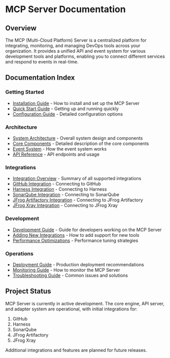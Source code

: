 # MCP Server Documentation

## Overview

The MCP (Multi-Cloud Platform) Server is a centralized platform for integrating, monitoring, and managing DevOps tools across your organization. It provides a unified API and event system for various development tools and platforms, enabling you to connect different services and respond to events in real-time.

## Documentation Index

### Getting Started
- [Installation Guide](installation-guide.md) - How to install and set up the MCP Server
- [Quick Start Guide](quick-start-guide.md) - Getting up and running quickly
- [Configuration Guide](configuration-guide.md) - Detailed configuration options

### Architecture
- [System Architecture](system-architecture.md) - Overall system design and components
- [Core Components](core-components.md) - Detailed description of the core components
- [Event System](event-system.md) - How the event system works
- [API Reference](api-reference.md) - API endpoints and usage

### Integrations
- [Integration Overview](integration-overview.md) - Summary of all supported integrations
- [GitHub Integration](github-integration.md) - Connecting to GitHub
- [Harness Integration](harness-integration.md) - Connecting to Harness
- [SonarQube Integration](sonarqube-integration.md) - Connecting to SonarQube
- [JFrog Artifactory Integration](artifactory-integration.md) - Connecting to JFrog Artifactory
- [JFrog Xray Integration](xray-integration.md) - Connecting to JFrog Xray

### Development
- [Development Guide](development-guide.md) - Guide for developers working on the MCP Server
- [Adding New Integrations](adding-new-integrations.md) - How to add support for new tools
- [Performance Optimizations](performance-optimizations.md) - Performance tuning strategies

### Operations
- [Deployment Guide](deployment-guide.md) - Production deployment recommendations
- [Monitoring Guide](monitoring-guide.md) - How to monitor the MCP Server
- [Troubleshooting Guide](troubleshooting-guide.md) - Common issues and solutions

## Project Status

MCP Server is currently in active development. The core engine, API server, and adapter system are operational, with initial integrations for:

1. GitHub
2. Harness
3. SonarQube
4. JFrog Artifactory
5. JFrog Xray

Additional integrations and features are planned for future releases.
